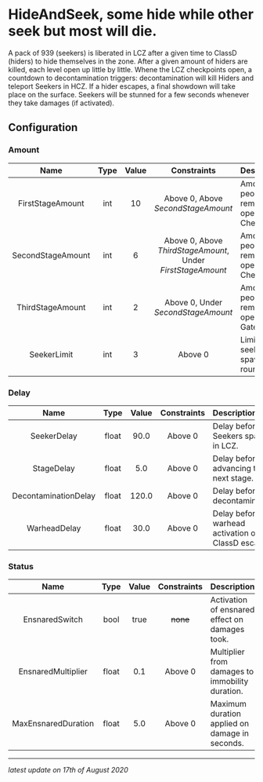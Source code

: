 # HideAndSeek, some hide while other seek but most will die.

A pack of 939 (seekers) is liberated in LCZ after a given time to ClassD (hiders) to hide themselves in the zone.
After a given amount of hiders are killed, each level open up little by little.
Whene the LCZ checkpoints open, a countdown to decontamination triggers: decontamination will kill Hiders and teleport Seekers in HCZ.
If a hider escapes, a final showdown will take place on the surface.
Seekers will be stunned for a few seconds whenever they take damages (if activated).

## Configuration

### Amount

Name | Type | Value | Constraints | Description
:---: | :---: | :---: | :---: | :------
FirstStageAmount | int | 10 | Above 0, Above *SecondStageAmount* | Amount of people remaining to open LCZ Checkpoints.
SecondStageAmount | int | 6 | Above 0, Above *ThirdStageAmount*, Under *FirstStageAmount* | Amount of people remaining to open HCZ Checkpoint.
ThirdStageAmount | int | 2 | Above 0, Under *SecondStageAmount* | Amount of people remaining to open EZ Gates.
SeekerLimit | int | 3 | Above 0 | Limit of seekers to spawn on round start.

### Delay

Name | Type | Value | Constraints | Description
:---: | :---: | :---: | :---: | :------
SeekerDelay | float | 90.0 | Above 0 | Delay before Seekers spawn in LCZ.
StageDelay | float | 5.0 | Above 0 | Delay before advancing to next stage.
DecontaminationDelay | float | 120.0 | Above 0 | Delay before decontamination.
WarheadDelay | float | 30.0 | Above 0 | Delay before warhead activation on ClassD escape.

### Status

Name | Type | Value | Constraints | Description
:---: | :---: | :---: | :---: | :------
EnsnaredSwitch | bool | true | ~~none~~ | Activation of ensnared effect on damages took.
EnsnaredMultiplier | float | 0.1 | Above 0 | Multiplier from damages to immobility duration.
MaxEnsnaredDuration | float | 5.0 | Above 0 | Maximum duration applied on damage in seconds.

---

*latest update on 17th of August 2020*
